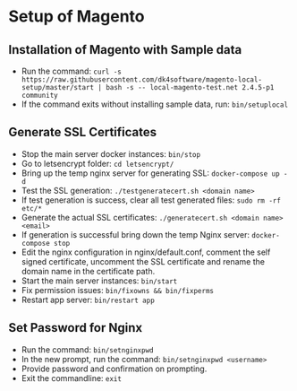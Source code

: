 # Setup of Magento

## Installation of Magento with Sample data

- Run the command:
`curl -s https://raw.githubusercontent.com/dk4software/magento-local-setup/master/start | bash -s -- local-magento-test.net 2.4.5-p1 community`
- If the command exits without installing sample data, run: `bin/setuplocal`

## Generate SSL Certificates

- Stop the main server docker instances: `bin/stop`
- Go to letsencrypt folder: `cd letsencrypt/`
- Bring up the temp nginx server for generating SSL: `docker-compose up -d`
- Test the SSL generation: `./testgeneratecert.sh <domain name>`
- If test generation is success, clear all test generated files: `sudo rm -rf etc/*`
- Generate the actual SSL certificates: `./generatecert.sh <domain name> <email>`
- If generation is successful bring down the temp Nginx server: `docker-compose stop`
- Edit the nginx configuration in nginx/default.conf, comment the self signed certificate, uncomment the SSL certificate and rename the domain name in the certificate path.
- Start the main server instances: `bin/start`
- Fix permission issues: `bin/fixowns && bin/fixperms`
- Restart app server: `bin/restart app`

## Set Password for Nginx

- Run the command: `bin/setnginxpwd`
- In the new prompt, run the command: `bin/setnginxpwd <username>`
- Provide password and confirmation on prompting.
- Exit the commandline: `exit`

